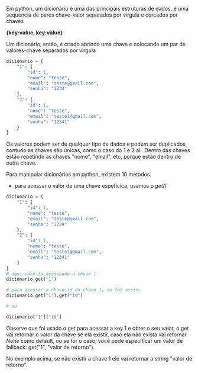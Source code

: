 Em python, um dicionário é uma das principais estruturas de dados, é uma sequencia de pares chave-valor separados por virgula e cercados por chaves

**{key:value, key:value}**

Um dicionário, então, é criado abrindo uma chave e colocando um par de valores-chave separados por virgula

```python
dicionario = {
    "1": {
        "id": 1,
        "nome": "teste",
        "email": "teste@gmail.com",
        "senha": "1234"
    },
    "2": {
        "id": 1,
        "nome": "teste",
        "email": "teste1@gmail.com",
        "senha": "12341"
    }
}
```
Os valores podem ser de qualquer tipo de dados e podem ser duplicados, contudo as chaves são únicas, como o caso do 1 e 2 ali.
Dentro das chaves estão repetindo as chaves "nome", "email", etc, porque estão dentro de outra chave.


Para manipular dicionários em python, existem 10 métodos.
 - para acessar o valor de uma chave espeficica, usamos o _get()_

```python
dicionario = {
    "1": {
        "id": 1,
        "nome": "teste",
        "email": "teste@gmail.com",
        "senha": "1234"
    },
    "2": {
        "id": 1,
        "nome": "teste",
        "email": "teste1@gmail.com",
        "senha": "12341"
    }
}
# aqui você ta acessando a chave 1
dicionario.get("1")

# para acessar a chave id da chave 1, se faz assim:
dicionario.get("1").get("id")

# ou

dicionario["1"]["id"]
```

Observe que foi usado o get para acessar a key 1 e obter o seu valor, o get vai retornar o valor da chave se ela existir, caso ela não exista vai retornar _None_ como default, ou se for o caso, você pode especificar um valor de fallback: get("1", "valor de retorno").

No exemplo acima, se não existir a chave 1 ele vai retornar a string "valor de retorno".